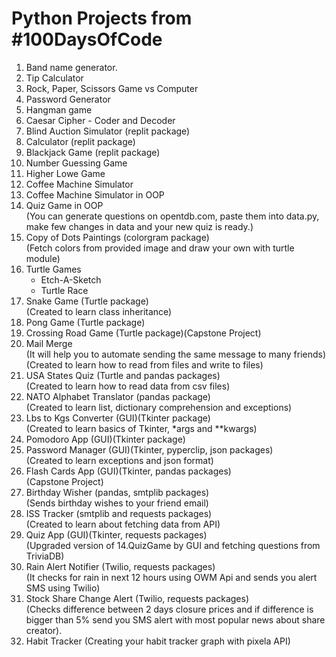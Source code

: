# Python Projects from #100DaysOfCode

1. Band name generator.
2. Tip Calculator
3. Rock, Paper, Scissors Game vs Computer
4. Password Generator
5. Hangman game
6. Caesar Cipher - Coder and Decoder
7. Blind Auction Simulator (replit package)
8. Calculator (replit package)
9. Blackjack Game (replit package)
10. Number Guessing Game
11. Higher Lowe Game
12. Coffee Machine Simulator
13. Coffee Machine Simulator in OOP
14. Quiz Game in OOP   
    (You can generate questions on opentdb.com, paste them into data.py, make few changes in data and your new quiz is
    ready.)
15. Copy of Dots Paintings (colorgram package)  
    (Fetch colors from provided image and draw your own with turtle module)
16. Turtle Games
    * Etch-A-Sketch
    * Turtle Race
17. Snake Game (Turtle package)  
    (Created to learn class inheritance)
18. Pong Game (Turtle package)
19. Crossing Road Game (Turtle package)(Capstone Project)
20. Mail Merge  
    (It will help you to automate sending the same message to many friends)  
    (Created to learn how to read from files and write to files)
21. USA States Quiz (Turtle and pandas packages)  
    (Created to learn how to read data from csv files)
22. NATO Alphabet Translator (pandas package)  
    (Created to learn list, dictionary comprehension and exceptions)
23. Lbs to Kgs Converter (GUI)(Tkinter package)  
    (Created to learn basics of Tkinter, *args and **kwargs)
24. Pomodoro App (GUI)(Tkinter package)
25. Password Manager (GUI)(Tkinter, pyperclip, json packages)  
    (Created to learn exceptions and json format)
26. Flash Cards App (GUI)(Tkinter, pandas packages)  
    (Capstone Project)
27. Birthday Wisher (pandas, smtplib packages)  
    (Sends birthday wishes to your friend email)
28. ISS Tracker (smtplib and requests packages)  
    (Created to learn about fetching data from API)
29. Quiz App (GUI)(Tkinter, requests packages)  
    (Upgraded version of 14.QuizGame by GUI and fetching questions from TriviaDB)
30. Rain Alert Notifier (Twilio, requests packages)  
    (It checks for rain in next 12 hours using OWM Api and sends you alert SMS using Twilio)
31. Stock Share Change Alert (Twilio, requests packages)  
    (Checks difference between 2 days closure prices and if difference is bigger than 5% send you SMS alert with most
    popular news about share creator).
32. Habit Tracker (Creating your habit tracker graph with pixela API)
